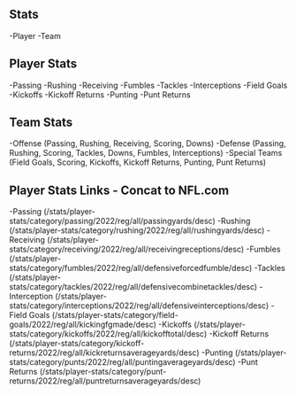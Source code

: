 ## Stats

-Player
-Team

## Player Stats

-Passing
-Rushing
-Receiving
-Fumbles
-Tackles
-Interceptions
-Field Goals
-Kickoffs
-Kickoff Returns
-Punting
-Punt Returns

## Team Stats

-Offense (Passing, Rushing, Receiving, Scoring, Downs)
-Defense (Passing, Rushing, Scoring, Tackles, Downs, Fumbles, Interceptions)
-Special Teams (Field Goals, Scoring, Kickoffs, Kickoff Returns, Punting, Punt Returns)


## Player Stats Links - Concat to NFL.com

-Passing (/stats/player-stats/category/passing/2022/reg/all/passingyards/desc)
-Rushing (/stats/player-stats/category/rushing/2022/reg/all/rushingyards/desc)
-Receiving (/stats/player-stats/category/receiving/2022/reg/all/receivingreceptions/desc)
-Fumbles (/stats/player-stats/category/fumbles/2022/reg/all/defensiveforcedfumble/desc)
-Tackles (/stats/player-stats/category/tackles/2022/reg/all/defensivecombinetackles/desc)
-Interception (/stats/player-stats/category/interceptions/2022/reg/all/defensiveinterceptions/desc)
-Field Goals (/stats/player-stats/category/field-goals/2022/reg/all/kickingfgmade/desc)
-Kickoffs (/stats/player-stats/category/kickoffs/2022/reg/all/kickofftotal/desc)
-Kickoff Returns (/stats/player-stats/category/kickoff-returns/2022/reg/all/kickreturnsaverageyards/desc)
-Punting (/stats/player-stats/category/punts/2022/reg/all/puntingaverageyards/desc)
-Punt Returns (/stats/player-stats/category/punt-returns/2022/reg/all/puntreturnsaverageyards/desc)